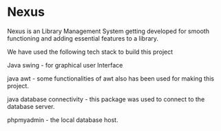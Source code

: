 # Nexus
Nexus is an Library Management System getting developed for smooth functioning and adding essential features to a library.

We have used the following tech stack to build this project

Java swing - for graphical user Interface

java awt - some functionalities of awt also has been used for making this project.

java database connectivity - this package was used to connect to the database server.

phpmyadmin - the local database host.

